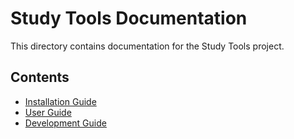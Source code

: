 # Study Tools Documentation

This directory contains documentation for the Study Tools project.

## Contents

- [Installation Guide](installation.md)
- [User Guide](user_guide.md)
- [Development Guide](development.md)
